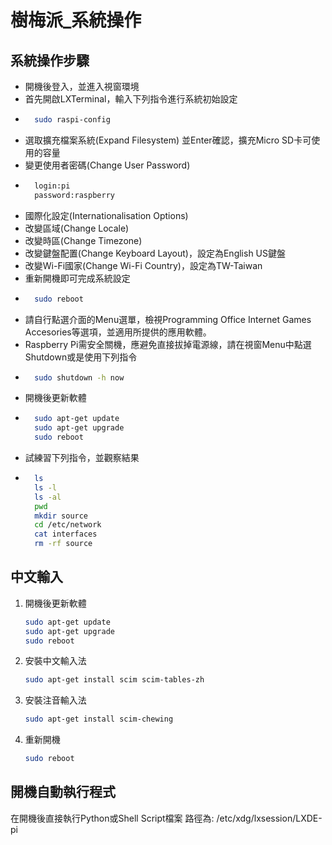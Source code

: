 # 樹梅派_系統操作
## 系統操作步驟


- 開機後登入，並進入視窗環境
- 首先開啟LXTerminal，輸入下列指令進行系統初始設定
- ```sh
    sudo raspi-config
  ```
- 選取擴充檔案系統(Expand Filesystem) 並Enter確認，擴充Micro SD卡可使用的容量
- 變更使用者密碼(Change User Password)
- ```sh
    login:pi
    password:raspberry
  ```
- 國際化設定(Internationalisation Options)
- 改變區域(Change Locale)
- 改變時區(Change Timezone)
- 改變鍵盤配置(Change Keyboard Layout)，設定為English US鍵盤
- 改變Wi-Fi國家(Change Wi-Fi Country)，設定為TW-Taiwan
- 重新開機即可完成系統設定
- ```sh
    sudo reboot
  ```
- 請自行點選介面的Menu選單，檢視Programming Office Internet Games Accesories等選項，並適用所提供的應用軟體。
- Raspberry Pi需安全關機，應避免直接拔掉電源線，請在視窗Menu中點選Shutdown或是使用下列指令
- ```sh
    sudo shutdown -h now
  ```
- 開機後更新軟體
- ```sh
    sudo apt-get update
    sudo apt-get upgrade
    sudo reboot
  ```
- 試練習下列指令，並觀察結果
- ```sh
    ls
    ls -l
    ls -al
    pwd
    mkdir source
    cd /etc/network
    cat interfaces
    rm -rf source
  ```
## 中文輸入
1.  開機後更新軟體
    ```sh
    sudo apt-get update
    sudo apt-get upgrade
    sudo reboot
    ```
2.  安裝中文輸入法
    ```sh
    sudo apt-get install scim scim-tables-zh
    ```
3.  安裝注音輸入法
    ```sh
    sudo apt-get install scim-chewing
    ```
4.  重新開機
    ```sh
    sudo reboot
    ```
## 開機自動執行程式
在開機後直接執行Python或Shell Script檔案
路徑為:    /etc/xdg/lxsession/LXDE-pi






